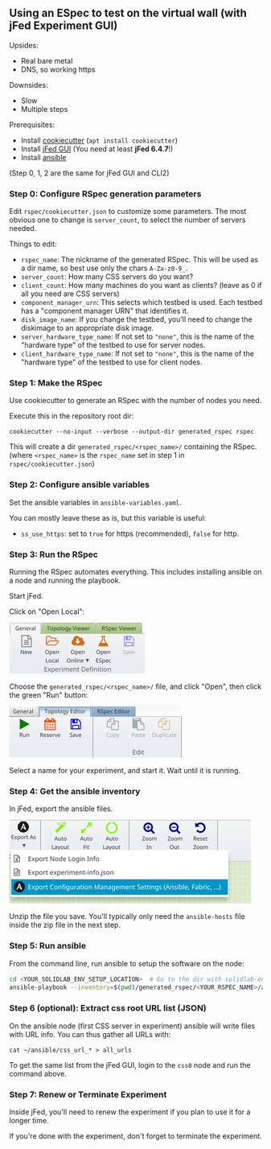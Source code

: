 ## Using an ESpec to test on the virtual wall (with jFed Experiment GUI)

Upsides:
- Real bare metal
- DNS, so working https

Downsides:
- Slow
- Multiple steps

Prerequisites:
- Install [cookiecutter](https://github.com/cookiecutter/cookiecutter#installation) (`apt install cookiecutter`)
- Install [jFed GUI](https://jfed.ilabt.imec.be/downloads/) (You need at least **jFed 6.4.7**!)
- Install [ansible](https://docs.ansible.com/ansible/latest/installation_guide/index.html)

(Step 0, 1, 2 are the same for jFed GUI and CLI2)

### Step 0: Configure RSpec generation parameters

Edit `rspec/cookiecutter.json` to customize some parameters. 
The most obvious one to change is `server_count`, to select the number of servers needed. 

Things to edit:
- `rspec_name`: The nickname of the generated RSpec. This will be used as a dir name, so best use only the chars `A-Za-z0-9_`.
- `server_count`: How many CSS servers do you want?
- `client_count`: How many machines do you want as clients? (leave as 0 if all you need are CSS servers)
- `component_manager_urn`: This selects which testbed is used. Each testbed has a "component manager URN" that identifies it.
- `disk_image_name`: If you change the testbed, you'll need to change the diskimage to an appropriate disk image.
- `server_hardware_type_name`: If not set to `"none"`, this is the name of the "hardware type" of the testbed to use for server nodes. 
- `client_hardware_type_name`: If not set to `"none"`, this is the name of the "hardware type" of the testbed to use for client nodes. 

### Step 1: Make the RSpec

Use cookiecutter to generate an RSpec with the number of nodes you need.

Execute this in the repository root dir:

```shell
cookiecutter --no-input --verbose --output-dir generated_rspec rspec
```

This will create a dir `generated_rspec/<rspec_name>/` containing the RSpec. (where `<rspec_name>` is the `rspec_name` set in step 1 in `rspec/cookiecutter.json`)

### Step 2: Configure ansible variables

Set the ansible variables in `ansible-variables.yaml`.

You can mostly leave these as is, but this variable is useful:
- `ss_use_https`: set to `true` for https (recommended), `false` for http.

### Step 3: Run the RSpec

Running the RSpec automates everything. This includes installing ansible on a node and running the playbook.

Start jFed.

Click on "Open Local":

![Alt text](img/jfed-open-rspec.png)

Choose the `generated_rspec/<rspec_name>/` file, and click "Open", then click the green "Run" button:

![Alt text](img/jfed-start-rspec.png)

Select a name for your experiment, and start it. Wait until it is running.

### Step 4: Get the ansible inventory

In jFed, export the ansible files.

![Alt text](img/jfed-export-inventory.png)

Unzip the file you save. You'll typically only need the `ansible-hosts` file inside the zip file in the next step.

### Step 5: Run ansible

From the command line, run ansible to setup the software on the node:

```bash
cd <YOUR_SOLIDLAB_ENV_SETUP_LOCATION>  # Go to the dir with solidlab-env-setup
ansible-playbook --inventory=$(pwd)/generated_rspec/<YOUR_RSPEC_NAME>/ansible-hosts -v playbook.yaml
```

### Step 6 (optional): Extract css root URL list (JSON) 

On the ansible node (first CSS server in experiment) ansible will write files with URL info. You can thus gather all URLs with:

```shell
cat ~/ansible/css_url_* > all_urls
```

To get the same list from the jFed GUI, login to the `css0` node and run the command above.

### Step 7: Renew or Terminate Experiment

Inside jFed, you'll need to renew the experiment if you plan to use it for a longer time.

If you're done with the experiment, don't forget to terminate the experiment.
